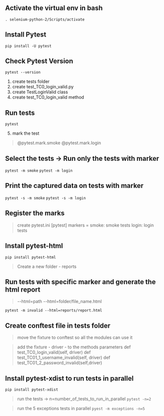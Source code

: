 ## Activate the virtual env in bash

`. selenium-python-2/Scripts/activate`

## Install Pytest

`pip install -U pytest`

## Check Pytest Version

`pytest --version`

1. create tests folder
2. create test_TC0_login_valid.py
3. create TestLoginValid class
4. create test_TC0_login_valid method

## Run tests

`pytest`

5. mark the test

> @pytest.mark.smoke
> @pytest.mark.login

## Select the tests -> Run only the tests with marker

`pytest -m smoke`
`pytest -m login`


## Print the captured data on tests with marker

`pytest -s -m smoke`
`pytest -s -m login`


## Register the marks

> create pytest.ini
> [pytest]
> markers =
>    smoke: smoke tests
>    login: login tests


## Install pytest-html 

`pip install pytest-html`

> Create a new folder - reports

## Run tests with specific marker and generate the html report 

> --html=path
> --html=folder/file_name.html

`pytest -m invalid --html=reports/report.html`

## Create conftest file in tests folder

> move the fixture to conftest so all the modules can use it

> add the fixture - driver - to the methods parameters
> def test_TC0_login_valid(self, driver)
> def test_TC01_1_username_invalid(self, driver)
> def test_TC01_2_password_invalid(self,driver)

## Install pytest-xdist to run tests in parallel

`pip install pytest-xdist`

> run the tests -> n=number_of_tests_to_run_in_parallel
`pytest -n=2`

> run the 5 exceptions tests in parallel
`pyest -m exceptions -n=5`